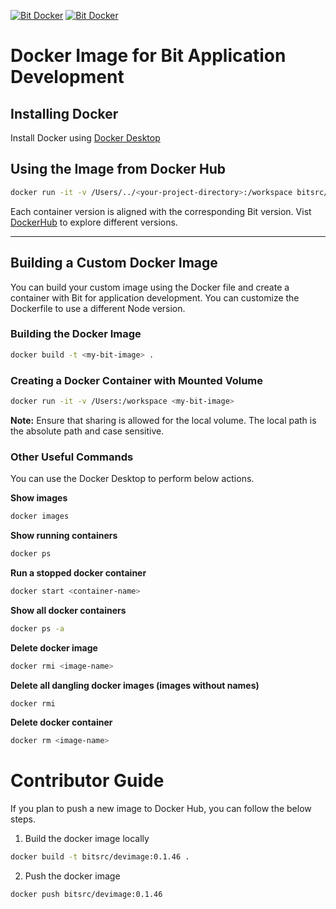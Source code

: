 [![Bit Docker](https://img.shields.io/badge/Bit-Docker-086dd7)](https://hub.docker.com/r/bitsrc/devimage) [![Bit Docker](https://img.shields.io/badge/Image-bitsrc/devimage:0.1.46-yellow)](https://hub.docker.com/layers/bitsrc/devimage/0.1.46/images/sha256-ab2bffdcdd51ea5919dec32b708ea2568b170687c49e5d9f9865af2f831679ba?context=explore)
# Docker Image for Bit Application Development

## Installing Docker

Install Docker using [Docker Desktop](https://www.docker.com/products/docker-desktop/)

## Using the Image from Docker Hub
```sh
docker run -it -v /Users/../<your-project-directory>:/workspace bitsrc/devimage:0.1.46
```
Each container version is aligned with the corresponding Bit version. Vist [DockerHub](https://hub.docker.com/r/bitsrc/devimage) to explore different versions.

---
## Building a Custom Docker Image
You can build your custom image using the Docker file and create a container with Bit for application development. You can customize the Dockerfile to use a different Node version.

### Building the Docker Image
```sh
docker build -t <my-bit-image> .
```
### Creating a Docker Container with Mounted Volume 
```sh
docker run -it -v /Users:/workspace <my-bit-image>
```
**Note:** Ensure that sharing is allowed for the local volume. The local path is the absolute path and case sensitive. 

### Other Useful Commands

You can use the Docker Desktop to perform below actions.

**Show images**
```sh
docker images
```

**Show running containers**
```sh
docker ps
```

**Run a stopped docker container**
```sh
docker start <container-name>
```

**Show all docker containers**
```sh
docker ps -a
```

**Delete docker image**
```sh
docker rmi <image-name>
```

**Delete all dangling docker images (images without names)**
```sh
docker rmi
```

**Delete docker container**
```sh
docker rm <image-name>
```

# Contributor Guide
If you plan to push a new image to Docker Hub, you can follow the below steps.

1. Build the docker image locally

```sh
docker build -t bitsrc/devimage:0.1.46 .

```

2. Push the docker image

```
docker push bitsrc/devimage:0.1.46
```

